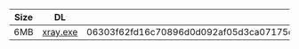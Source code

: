 |    Size   |     DL  | sha512sum |
|  ---  |  ---  |  ---  |
| 6MB | [xray.exe](https://cdn.jsdelivr.net/gh/googleians/Xray-core@main/xray.exe) | 06303f62fd16c70896d0d092af05d3ca07175c383424674cae135da2d519e2b43e8a11b55ab6e749df8ddd6fffb530fb78ea1835c03e60b78b1514fd5075da2a |
